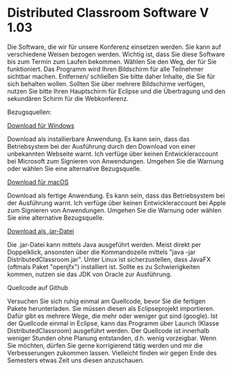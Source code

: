 # Distributed Classroom Software V 1.03

Die Software, die wir für unsere Konferenz einsetzen werden. Sie kann auf verschiedene Weisen bezogen werden. Wichtig ist, dass Sie diese Software bis zum Termin zum Laufen bekommen. Wählen Sie den Weg, der für Sie funktioniert. Das Programm wird Ihren Bildschirm für alle Teilnehmer sichtbar machen. Entfernen/ schließen Sie bitte daher Inhalte, die Sie für sich behalten wollen. Sollten Sie über mehrere Bildschirme verfügen, nutzen Sie bitte Ihren Hauptschirm für Eclipse und die Übertragung und den sekundären Schirm für die Webkonferenz.

Bezugsquellen:

[Download für Windows](https://vjay.duckdns.org/DistributedClassroomWin.zip)

Download als installierbare Anwendung. Es kann sein, dass das Betriebsystem bei der Ausführung durch den Download von einer unbekannten Webseite warnt. Ich verfüge über keinen Entwickleraccount bei Microsoft zum Signieren von Anwendungen. Umgehen Sie die Warnung oder wählen Sie eine alternative Bezugsquelle.

[Download für macOS](https://vjay.duckdns.org/DistributedClassroomOSX.zip)

Download als fertige Anwendung. Es kann sein, dass das Betriebsystem bei der Ausführung warnt. Ich verfüge über keinen Entwickleraccount bei Apple zum Signieren von Anwendungen. Umgehen Sie die Warnung oder wählen Sie eine alternative Bezugsquelle.

[Download als .jar-Datei](https://vjay.duckdns.org/DistributedClassroom.jar)

Die .jar-Datei kann mittels Java ausgeführt werden. Meist direkt per Doppelklick, ansonsten über die Kommandozeile mittels "java -jar DistributedClassroom.jar". Unter Linux ist sicherzustellen, dass JavaFX (oftmals Paket "openjfx") installiert ist. Sollte es zu Schwierigkeiten kommen, nutzen sie das JDK von Oracle zur Ausführung.

Quellcode auf Github

Versuchen Sie sich ruhig einmal am Quellcode, bevor Sie die fertigen Pakete herunterladen. Sie müssen diesen als Eclipseprojekt importieren. Dafür gibt es mehrere Wege, die mehr oder weniger gut sind (google). Ist der Quellcode einmal in Eclipse, kann das Programm über Launch (Klasse DistributedClassroom) ausgeführt werden. Der Quellcode ist innerhalb weniger Stunden ohne Planung entstanden, d.h. wenig vorzeigbar. Wenn Sie möchten, dürfen Sie gerne korrigierend tätig werden und mir die Verbesserungen zukommen lassen. Vielleicht finden wir gegen Ende des Semesters etwas Zeit uns diesen anzuschauen.
